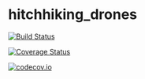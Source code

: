 # hitchhiking_drones

[![Build Status](https://travis-ci.org/Shushman/hitchhiking_drones.jl.svg?branch=master)](https://travis-ci.org/Shushman/hitchhiking_drones.jl)

[![Coverage Status](https://coveralls.io/repos/Shushman/hitchhiking_drones.jl/badge.svg?branch=master&service=github)](https://coveralls.io/github/Shushman/hitchhiking_drones.jl?branch=master)

[![codecov.io](http://codecov.io/github/Shushman/hitchhiking_drones.jl/coverage.svg?branch=master)](http://codecov.io/github/Shushman/hitchhiking_drones.jl?branch=master)
